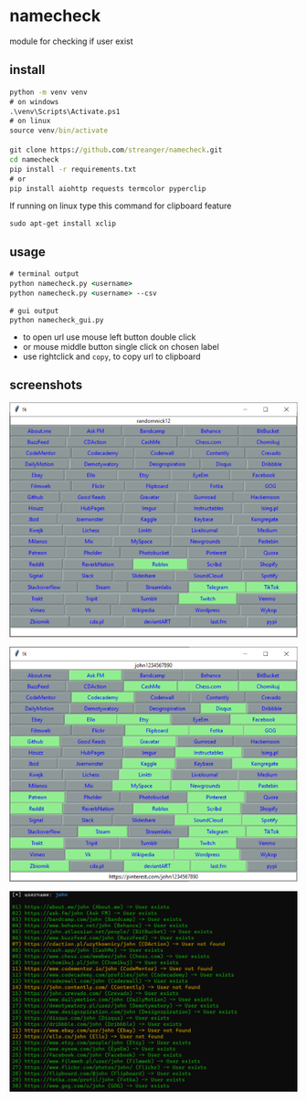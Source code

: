 # namecheck
module for checking if user exist


## install
```cmd
python -m venv venv
# on windows
.\venv\Scripts\Activate.ps1
# on linux
source venv/bin/activate

git clone https://github.com/streanger/namecheck.git
cd namecheck
pip install -r requirements.txt
# or
pip install aiohttp requests termcolor pyperclip
```

If running on linux type this command for clipboard feature

```
sudo apt-get install xclip
```

## usage 
```cmd
# terminal output
python namecheck.py <username>
python namecheck.py <username> --csv
```

```
# gui output
python namecheck_gui.py
```
- to open url use mouse left button double click
- or mouse middle button single click on chosen label
- use rightclick and `copy`, to copy url to clipboard

## screenshots

![image](images/randomnick12.png)

![image](images/john1234567890.png)

![image](images/namecheck-cli.png)
